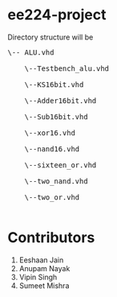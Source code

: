 # ee224-project

Directory structure will be <br>

<pre>
\-- ALU.vhd <br>
    \--Testbench_alu.vhd <br>
    \--KS16bit.vhd <br>
    \--Adder16bit.vhd <br>
    \--Sub16bit.vhd <br>
    \--xor16.vhd <br>
    \--nand16.vhd <br>
    \--sixteen_or.vhd <br>
    \--two_nand.vhd <br>
    \--two_or.vhd <br>
</pre>

# Contributors
1. Eeshaan Jain
2. Anupam Nayak
3. Vipin Singh
4. Sumeet Mishra
